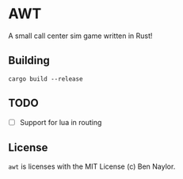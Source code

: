 # AWT

A small call center sim game written in Rust!

## Building

```cargo build --release```

## TODO

- [ ] Support for lua in routing

## License

`awt` is licenses with the MIT License (c) Ben Naylor.
